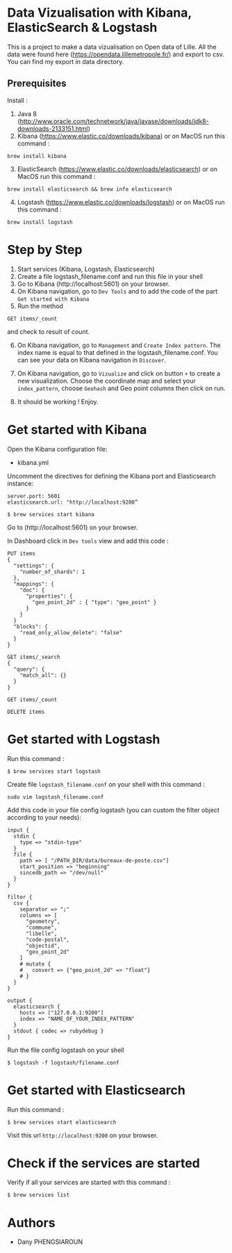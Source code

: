 # Data Vizualisation with Kibana, ElasticSearch & Logstash

This is a project to make a data vizualisation on Open data of Lille.
All the data were found here (https://opendata.lillemetropole.fr/) and export to csv.
You can find my export in data directory.

## Prerequisites
Install :
1. Java 8 (http://www.oracle.com/technetwork/java/javase/downloads/jdk8-downloads-2133151.html)
2. Kibana (https://www.elastic.co/downloads/kibana)
or on MacOS run this command :
```
brew install kibana
```
3. ElasticSearch (https://www.elastic.co/downloads/elasticsearch)
or on MacOS run this command :
```
brew install elasticsearch && brew info elasticsearch
```
4. Logstash (https://www.elastic.co/downloads/logstash)
or on MacOS run this command :
```
brew install logstash
```

# Step by Step
1. Start services (Kibana, Logstash, Elasticsearch)
2. Create a file logstash_filename.conf and run this file in your shell
3. Go to Kibana (http://localhost:5601) on your browser.
4. On Kibana navigation, go to `Dev Tools` and to add the code of the part `Get started with Kibana` 
5. Run the method 
```
GET items/_count
```
and check to result of count.

6. On Kibana navigation, go to `Management` and `Create Index pattern`. The index name is equal to that defined in the logstash_filename.conf. You can see your data on Kibana navigation in `Discover`.

7. On Kibana navigation, go to `Vizualize` and click on button `+` to create a new visualization. Choose the coordinate map and select your `index_pattern`, choose `Geohash` and Geo point columns then click on run.

8. It should be working ! Enjoy.


# Get started with Kibana
Open the Kibana configuration file:  
- kibana.yml

Uncomment the directives for defining the Kibana port and Elasticsearch instance:
```
server.port: 5601
elasticsearch.url: "http://localhost:9200”
```


```
$ brew services start kibana
```

Go to (http://localhost:5601) on your browser.

In Dashboard click in `Dev tools` view and add this code :
```
PUT items
{
  "settings": {
    "number_of_shards": 1
  }, 
  "mappings": {
    "doc": {
      "properties": {
        "geo_point_2d" : { "type": "geo_point" }
      }
    }
  }
  "blocks": {
    "read_only_allow_delete": "false"
  }
}

GET items/_search
{
  "query": {
    "match_all": {}
  }
}

GET items/_count

DELETE items
```

# Get started with Logstash
Run this command :
```
$ brew services start logstash
```

Create file `logstash_filename.conf` on your shell with this command :
```
sudo vim logstash_filename.conf
```

Add this code in your file config logstash (you can custom the filter object according to your needs):
```
input {
  stdin {
    type => "stdin-type"
  }
  file {
    path => [ "/PATH_DIR/data/bureaux-de-poste.csv"]
    start_position => "beginning"
    sincedb_path => "/dev/null"
  }
}

filter {
  csv {
    separator => ";"
    columns => [
      "geometry",
      "commune",
      "libelle",
      "code-postal",
      "objectid",
      "geo_point_2d"
    ]
    # mutate {
    #   convert => {"geo_point_2d" => "float"}
    # }
  }
}

output {
  elasticsearch {
    hosts => ["127.0.0.1:9200"] 
    index => "NAME_OF_YOUR_INDEX_PATTERN"
  }
  stdout { codec => rubydebug }
}
```

Run the file config logstash on your shell

```
$ logstash -f logstash/filename.conf
```

# Get started with Elasticsearch
Run this command :
```
$ brew services start elasticsearch
```
Visit this url `http://localhost:9200` on your browser.


# Check if the services are started
Verify if all your services are started with this command :
```
$ brew services list
```

# Authors

- Dany PHENGSIAROUN